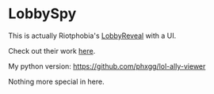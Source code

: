 # LobbySpy

This is actually Riotphobia's [LobbyReveal](https://github.com/Riotphobia/LobbyReveal) with a UI.

Check out their work [here](https://github.com/Riotphobia).

My python version: https://github.com/phxgg/lol-ally-viewer

Nothing more special in here.
